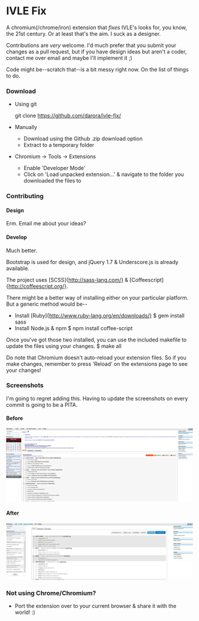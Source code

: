 # IVLE Fix

A chromium(/chrome/iron) extension that _fixes_ IVLE's looks for, you know, the 21st century.
Or at least that's the aim. I suck as a designer.

Contributions are _very_ welcome. I'd much prefer that you submit your changes as a pull request, but if you have design ideas but aren't a coder, contact me over email and maybe I'll implement it ;)

Code might be--scratch that--is a bit messy right now. On the list of things to do.

### Download

* Using git

    git clone https://github.com/darora/ivle-fix/

* Manually
    * Download using the Github .zip download option
    * Extract to a temporary folder

* Chromium -> Tools -> Extensions
    * Enable 'Developer Mode'
    * Click on 'Load unpacked extension...' & navigate to the folder you downloaded the files to

### Contributing

#### Design

Erm. Email me about your ideas?

#### Develop

Much better.

Bootstrap is used for design, and jQuery 1.7 & Underscore.js is already available.

The project uses [SCSS]{http://sass-lang.com/} & [Coffeescript]{http://coffeescript.org/}.

There might be a better way of installing either on your particular platform. But a generic method would be--

* Install [Ruby]{http://www.ruby-lang.org/en/downloads/}
    $ gem install sass
* Install Node.js & npm
    $ npm install coffee-script

Once you've got those two installed, you can use the included makefile to update the files using your changes.
    $ make all

Do note that Chromium doesn't auto-reload your extension files. So if you make changes, remember to press 'Reload' on the extensions page to see your changes!

### Screenshots

I'm going to regret adding this. Having to update the screenshots on every commit is going to be a PITA.

#### Before
![Before](https://github.com/darora/IVLE-Fix/raw/master/images/before.png)

#### After
![After](https://github.com/darora/IVLE-Fix/raw/master/images/after.png)

### Not using Chrome/Chromium?

* Port the extension over to your current browser & share it with the world! :)